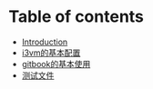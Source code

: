 # Table of contents

* [Introduction](README.md)
* [i3vm的基本配置](ji-ben-pei-zhi.md)
* [gitbook的基本使用](ji-ben-shi-yong.md)
* [测试文件](gitbook/ceshi.md)

